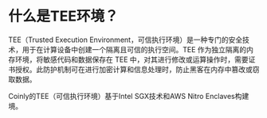 # 什么是TEE环境？

TEE（Trusted Execution Environment，可信执行环境）是一种专门的安全技术，用于在计算设备中创建一个隔离且可信的执行空间。TEE 作为独立隔离的内存环境，将敏感代码和数据保存在 TEE 中，对其进行修改或运算操作时，需要证书授权。此防护机制可在进行加密计算和信息处理时，防止黑客在内存中篡改或窃取数据。

Coinly的TEE（可信执行环境）基于Intel SGX技术和AWS Nitro Enclaves构建境。
